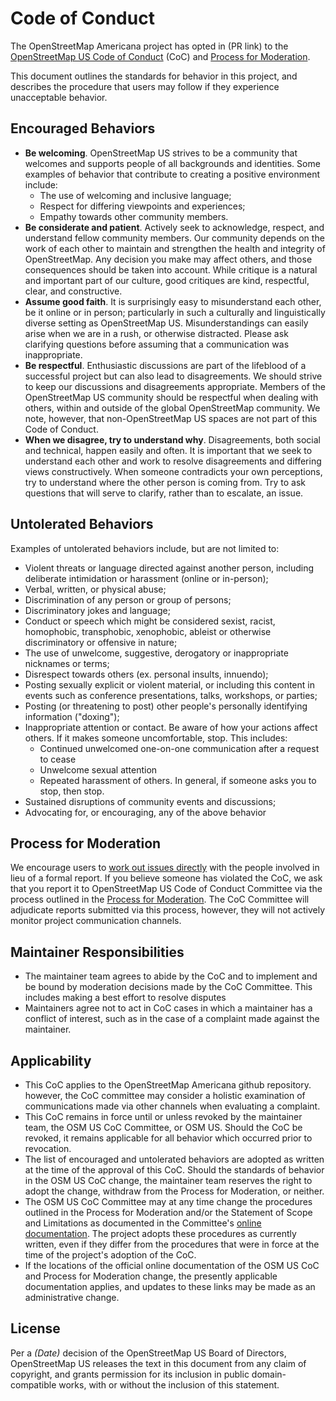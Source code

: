 # Code of Conduct

The OpenStreetMap Americana project has opted in (PR link) to the [OpenStreetMap US Code of Conduct](https://wiki.openstreetmap.org/wiki/Foundation/Local_Chapters/United_States/Code_of_Conduct_Committee/OSM_US_Code_of_Conduct) (CoC) and [Process for Moderation](https://wiki.openstreetmap.org/wiki/Foundation/Local_Chapters/United_States/Code_of_Conduct_Committee/ModerationProcess).

This document outlines the standards for behavior in this project, and describes the procedure that users may follow if they experience unacceptable behavior.

## Encouraged Behaviors
* **Be welcoming**. OpenStreetMap US strives to be a community that welcomes and supports people of all backgrounds and identities. Some examples of behavior that contribute to creating a positive environment include:
    * The use of welcoming and inclusive language;
    * Respect for differing viewpoints and experiences;
    * Empathy towards other community members.
* **Be considerate and patient**. Actively seek to acknowledge, respect, and understand fellow community members. Our community depends on the work of each other to maintain and strengthen the health and integrity of OpenStreetMap. Any decision you make may affect others, and those consequences should be taken into account. While critique is a natural and important part of our culture, good critiques are kind, respectful, clear, and constructive.
* **Assume good faith**. It is surprisingly easy to misunderstand each other, be it online or in person; particularly in such a culturally and linguistically diverse setting as OpenStreetMap US. Misunderstandings can easily arise when we are in a rush, or otherwise distracted. Please ask clarifying questions before assuming that a communication was inappropriate.
* **Be respectful**. Enthusiastic discussions are part of the lifeblood of a successful project but can also lead to disagreements. We should strive to keep our discussions and disagreements appropriate. Members of the OpenStreetMap US community should be respectful when dealing with others, within and outside of the global OpenStreetMap community. We note, however, that non-OpenStreetMap US spaces are not part of this Code of Conduct.
* **When we disagree, try to understand why**. Disagreements, both social and technical, happen easily and often. It is important that we seek to understand each other and work to resolve disagreements and differing views constructively. When someone contradicts your own perceptions, try to understand where the other person is coming from. Try to ask questions that will serve to clarify, rather than to escalate, an issue.

## Untolerated Behaviors

Examples of untolerated behaviors include, but are not limited to:

* Violent threats or language directed against another person, including deliberate intimidation or harassment (online or in-person);
* Verbal, written, or physical abuse;
* Discrimination of any person or group of persons;
* Discriminatory jokes and language;
* Conduct or speech which might be considered sexist, racist, homophobic, transphobic, xenophobic, ableist or otherwise discriminatory or offensive in nature;
* The use of unwelcome, suggestive, derogatory or inappropriate nicknames or terms;
* Disrespect towards others (ex. personal insults, innuendo);
* Posting sexually explicit or violent material, or including this content in events such as conference presentations, talks, workshops, or parties;
* Posting (or threatening to post) other people's personally identifying information ("doxing");
* Inappropriate attention or contact. Be aware of how your actions affect others. If it makes someone uncomfortable, stop. This includes:
    * Continued unwelcomed one-on-one communication after a request to cease
    * Unwelcome sexual attention
    * Repeated harassment of others. In general, if someone asks you to stop, then stop.
* Sustained disruptions of community events and discussions;
* Advocating for, or encouraging, any of the above behavior

## Process for Moderation

We encourage users to [work out issues directly](https://wiki.openstreetmap.org/wiki/Foundation/Local_Chapters/United_States/Code_of_Conduct_Committee/OSM_US_Code_of_Conduct#How_to_Handle_a_Complaint) with the people involved in lieu of a formal report.
If you believe someone has violated the CoC, we ask that you report it to OpenStreetMap US Code of Conduct Committee via the process outlined in the [Process for Moderation](https://wiki.openstreetmap.org/wiki/Foundation/Local_Chapters/United_States/Code_of_Conduct_Committee/ModerationProcess). The CoC Committee will adjudicate reports submitted via this process, however, they will not actively monitor project communication channels.

## Maintainer Responsibilities

* The maintainer team agrees to abide by the CoC and to implement and be bound by moderation decisions made by the CoC Committee. This includes making a best effort to resolve disputes
* Maintainers agree not to act in CoC cases in which a maintainer has a conflict of interest, such as in the case of a complaint made against the maintainer.

## Applicability

* This CoC applies to the OpenStreetMap Americana github repository. however, the CoC committee may consider a holistic examination of  communications made via other channels when evaluating a complaint.
* This CoC remains in force until or unless revoked by the maintainer team, the OSM US CoC Committee, or OSM US.  Should the CoC be revoked, it remains applicable for all behavior which occurred prior to revocation.
* The list of encouraged and untolerated behaviors are adopted as written at the time of the approval of this CoC. Should the standards of behavior in the OSM US CoC change, the maintainer team reserves the right to adopt the change, withdraw from the Process for Moderation, or neither.
* The OSM US CoC Committee may at any time change the procedures outlined in the Process for Moderation and/or the Statement of Scope and Limitations as documented in the Committee's [online documentation](https://wiki.openstreetmap.org/wiki/Foundation/Local_Chapters/United_States/Code_of_Conduct_Committee/OSM_US_Code_of_Conduct). The project adopts these procedures as currently written, even if they differ from the procedures that were in force at the time of the project's adoption of the CoC.
* If the locations of the official online documentation of the OSM US CoC and Process for Moderation change, the presently applicable documentation applies, and updates to these links may be made as an administrative change.

## License

Per a *(Date)* decision of the OpenStreetMap US Board of Directors, OpenStreetMap US releases the text in this document from any claim of copyright, and grants permission for its inclusion in public domain-compatible works, with or without the inclusion of this statement.
